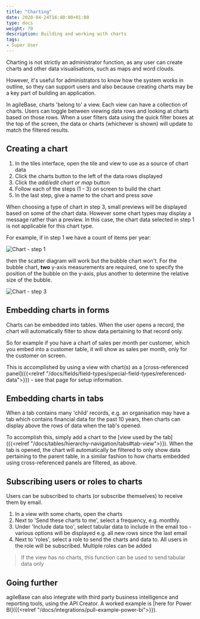 ```yaml
---
title: "Charting"
date: 2020-04-24T16:40:00+01:00
type: docs
weight: 70
description: Building and working with charts
tags:
- Super User
---
```

Charting is not strictly an administrator function, as any user can create charts and other data visualisations, such as maps and word clouds.

However, it's useful for administrators to know how the system works in outline, so they can support users and also because creating charts may be a key part of building an application.

In agileBase, charts 'belong to' a view. Each view can have a collection of charts. Users can toggle between viewing data rows and looking at charts based on those rows. When a user filters data using the quick filter boxes at the top of the screen, the data or charts (whichever is shown) will update to match the filtered results.

## Creating a chart
1. In the tiles interface, open the tile and view to use as a source of chart data
2. Click the charts button to the left of the data rows displayed
3. Click the _add/edit chart or map_ button
4. Follow each of the steps (1 - 3) on screen to build the chart
5. In the last step, give a name to the chart and press _save_

When choosing a type of chart in step 3, small previews will be displayed based on some of the chart data. However some chart types may display a message rather than a preview. In this case, the chart data selected in step 1 is not applicable for this chart type.

For example, if in step 1 we have a count of items per year:

![Chart - step 1](/chart-1.png)

then the scatter diagram will work but the bubble chart won't. For the bubble chart, **two** y-axis measurements are required, one to specify the position of the bubble on the y-axis, plus another to determine the relative size of the bubble.

![Chart - step 3](/chart-bubble.png)

## Embedding charts in forms
Charts can be embedded into tables. When the user opens a record, the chart will automatically filter to show data pertaining to that record only. 

So for example if you have a chart of sales per month per customer, which you embed into a customer table, it will show as sales per month, only for the customer on screen.

This is accomplished by using a view with chart(s) as a [cross-referenced panel]({{<relref "/docs/fields/field-types/special-field-types/referenced-data">}}) - see that page for setup information.

## Embedding charts in tabs
When a tab contains many 'child' records, e.g. an organisation may have a tab which contains financial data for the past 10 years, then charts can display above the rows of data when the tab's opened.

To accomplish this, simply add a chart to the [view used by the tab]({{<relref "/docs/tables/hierarchy-navigation/tabs#tab-view">}}). When the tab is opened, the chart will automatically be filtered to only show data pertaining to the parent table, in a similar fashion to how charts embedded using cross-referenced panels are filtered, as above.

## Subscribing users or roles to charts
Users can be subscribed to charts (or subscribe themselves) to receive them by email.

1. In a view with some charts, open the charts
2. Next to 'Send these charts to me', select a frequency, e.g. monthly.
3. Under 'Include data too', select tabular data to include in the email too - various options will be displayed e.g. all new rows since the last email
4. Next to 'roles', select a role to send the charts and data to. All users in the role will be subscribed. Multiple roles can be added

> If the view has no charts, this function can be used to send tabular data only

## Going further
agileBase can also integrate with third party business intelligence and reporting tools, using the API Creator. A worked example is [here for Power BI]({{<relref "/docs/integrations/pull-example-power-bi">}}).